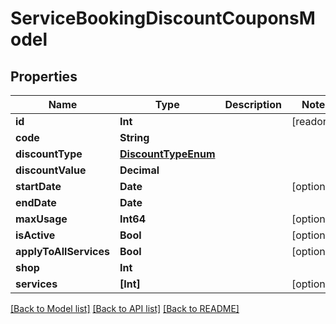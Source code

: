 # ServiceBookingDiscountCouponsModel

## Properties
Name | Type | Description | Notes
------------ | ------------- | ------------- | -------------
**id** | **Int** |  | [readonly] 
**code** | **String** |  | 
**discountType** | [**DiscountTypeEnum**](DiscountTypeEnum.md) |  | 
**discountValue** | **Decimal** |  | 
**startDate** | **Date** |  | [optional] 
**endDate** | **Date** |  | 
**maxUsage** | **Int64** |  | [optional] 
**isActive** | **Bool** |  | [optional] 
**applyToAllServices** | **Bool** |  | [optional] 
**shop** | **Int** |  | 
**services** | **[Int]** |  | [optional] 

[[Back to Model list]](../README.md#documentation-for-models) [[Back to API list]](../README.md#documentation-for-api-endpoints) [[Back to README]](../README.md)


